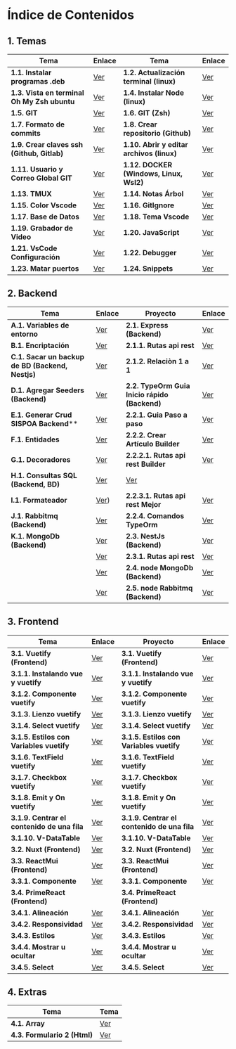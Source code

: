 # Índice de Contenidos

## 1. Temas

| Tema | Enlace | Tema | Enlace |
|------|--------|------|--------|
| **1.1. Instalar programas .deb** | [Ver](/1inicio/1-instalarTipoDeb.md) | **1.2. Actualización terminal (linux)** | [Ver](/1inicio/2-actualizarSistema.md) |
| **1.3. Vista en terminal Oh My Zsh ubuntu** | [Ver](/1inicio/3-ZSHeInstalarPowerlevel10k.md) | **1.4. Instalar Node (linux)** | [Ver](/1inicio/4-node.md) |
| **1.5. GIT** | [Ver](/1inicio/5-git.md) | **1.6. GIT (Zsh)** | [Ver](/1inicio/6-gitAbreviado.md) |
| **1.7. Formato de commits** | [Ver](/1inicio/7-commit.md) | **1.8. Crear repositorio (Github)** | [Ver](/1inicio/8-repositorio.md) |
| **1.9. Crear claves ssh (Github, Gitlab)** | [Ver](/1inicio/9-clavesSshLinuxWindowsWsl2.md) | **1.10. Abrir y editar archivos (linux)** | [Ver](/1inicio/10-abrirYEditarArchivosSistema.md) |
| **1.11. Usuario y Correo Global GIT** | [Ver](/1inicio/11-agregarConfigUsserEmail.md) | **1.12. DOCKER (Windows, Linux, Wsl2)** | [Ver](/1inicio/12-docker.md) |
| **1.13. TMUX** | [Ver](/1inicio/13-tmux.md) | **1.14. Notas Árbol** | [Ver](/1inicio/14-todo-tree.md) |
| **1.15. Color Vscode** | [Ver](/1inicio/15-peacock.md) | **1.16. GitIgnore** | [Ver](/1inicio/16-gitignore.md) |
| **1.17. Base de Datos** | [Ver](/1inicio/17-postgresql.md) | **1.18. Tema Vscode** | [Ver](/1inicio/18-temas.md) |
| **1.19. Grabador de Video** | [Ver](/1inicio/19-Kasan.md) | **1.20. JavaScript** | [Ver](/1inicio/20-javaScript/readme.md) |
| **1.21. VsCode Configuración** | [Ver](/6archivos/perfil/21-vscode-config.md) | **1.22. Debugger** | [Ver](/1inicio/22-debugger.md) |
| **1.23. Matar puertos** | [Ver](/1inicio/23-matarPuertos.md) | **1.24. Snippets** | [Ver](/1inicio/24-snippets.md)|

## 2. Backend

| Tema | Enlace | Proyecto | Enlace |
|------|--------|----------|--------|
| **A.1. Variables de entorno** | [Ver](/2backend/nestJs/A.1-Env.md) |**2.1. Express (Backend)** | [Ver](https://github.com/xixay/articulo-repositorio-express-backend/blob/main/documentacion/1-articulo.md) |
| **B.1. Encriptación** | [Ver](/2backend/nestJs/B.1-encriptadoBackendNestJS.md) |**2.1.1. Rutas api rest** | [Ver](https://github.com/xixay/articulo-repositorio-express-backend/blob/main/documentacion/1.1-articuloRutas.md) |
| **C.1. Sacar un backup de BD (Backend, Nestjs)** | [Ver](/2backend/nestJs/C.1-backupsRestore.md) |**2.1.2. Relaciòn 1 a 1** | [Ver](https://github.com/xixay/articulo-repositorio-express-backend/blob/main/documentacion/1.2-relacion_1_a_1.md) |
| **D.1. Agregar Seeders (Backend)** | [Ver](/2backend/nestJs/D.1-seeders.md) |**2.2. TypeOrm Guia Inicio rápido (Backend)** | [Ver](https://github.com/xixay/articulo-repositorio-typeOrm-backend/blob/main/documentacion/1-inicioRapido.md) |
| **E.1. Generar Crud SISPOA Backend**** | [Ver](/2backend/nestJs/E.1-generarCrudsoloSispoa.md) |**2.2.1. Guia Paso a paso** | [Ver](https://github.com/xixay/articulo-repositorio-typeOrm-backend/blob/main/documentacion/2-pasoAPaso.md) |
| **F.1. Entidades** | [Ver](/2backend/nestJs/F.1-entidadSispoa.md) |**2.2.2. Crear Artículo Builder** | [Ver](https://github.com/xixay/articulo-repositorio-typeOrm-backend/blob/main/documentacion/3-articuloBuilder.md) |
| **G.1. Decoradores** | [Ver](/2backend/nestJs/G.1-decoradores.md) |**2.2.2.1. Rutas api rest Builder** | [Ver](https://github.com/xixay/articulo-repositorio-typeOrm-backend/blob/main/documentacion/3.1-articuloRutasBuilder.md) |
| **H.1. Consultas SQL (Backend, BD)** | [Ver](/2backend/nestJs/H.1-consultaSqlBackend.md) | [Ver](https://github.com/xixay/articulo-repositorio-typeOrm-backend/blob/main/documentacion/4-articulo.md) |
| **I.1. Formateador** | [Ver](/2backend/nestJs/I.1-lintingFormat.md)) |**2.2.3.1. Rutas api rest Mejor** | [Ver]([/2backend/typeorm/4.1-articuloRutas.md](https://github.com/xixay/articulo-repositorio-typeOrm-backend/blob/main/documentacion/4.1-articuloRutas.md)) |
| **J.1. Rabbitmq (Backend)** | [Ver](/2backend/rabbitmq/J.1-rabbit.md) |**2.2.4. Comandos TypeOrm** | [Ver](https://github.com/xixay/articulo-repositorio-typeOrm-backend/blob/main/documentacion/5-comandosTypeOrm.md) |
| **K.1. MongoDb (Backend)** | [Ver](/2backend/monodb/K.1-mongodb.md) |**2.3. NestJs (Backend)** | [Ver](https://github.com/xixay/articulo-repositorio-NestJS-backend/blob/main/documentacion/1-articulo.md) |
| | [Ver]() |**2.3.1. Rutas api rest** | [Ver](https://github.com/xixay/articulo-repositorio-NestJS-backend/blob/main/documentacion/1.1-articuloRutas.md) |
| | [Ver]() |**2.4. node MongoDb (Backend)** | [Ver](https://github.com/xixay/node-mongoDB) |
| | [Ver]() |**2.5. node Rabbitmq (Backend)** | [Ver](/2backend/rabbitmq/1-rabbit.md) |

## 3. Frontend

| Tema | Enlace | Proyecto | Enlace |
|------|--------|----------|--------|
| **3.1. Vuetify (Frontend)** | [Ver](/3frontend/vuetify/1-vuetify.md) | **3.1. Vuetify (Frontend)** | [Ver](/3frontend/vuetify/1-vuetify.md) |
| **3.1.1. Instalando vue y vuetify** | [Ver](/3frontend/vuetify/1.1-instalar.md) | **3.1.1. Instalando vue y vuetify** | [Ver](/3frontend/vuetify/1.1-instalar.md) |
| **3.1.2. Componente vuetify** | [Ver](/3frontend/vuetify/1.2-componente.md) | **3.1.2. Componente vuetify** | [Ver](/3frontend/vuetify/1.2-componente.md) |
| **3.1.3. Lienzo vuetify** | [Ver](/3frontend/vuetify/1.3-lienzo.md) | **3.1.3. Lienzo vuetify** | [Ver](/3frontend/vuetify/1.3-lienzo.md) |
| **3.1.4. Select vuetify** | [Ver](/3frontend/vuetify/1.4-select.md) | **3.1.4. Select vuetify** | [Ver](/3frontend/vuetify/1.4-select.md) |
| **3.1.5. Estilos con Variables vuetify** | [Ver](/3frontend/vuetify/1.5-estilos%20como%20variables.md) | **3.1.5. Estilos con Variables vuetify** | [Ver](/3frontend/vuetify/1.5-estilos%20como%20variables.md) |
| **3.1.6. TextField vuetify** | [Ver](/3frontend/vuetify/1.6-textField.md) | **3.1.6. TextField vuetify** | [Ver](/3frontend/vuetify/1.6-textField.md) |
| **3.1.7. Checkbox vuetify** | [Ver](/3frontend/vuetify/1.7-checkBox.md) | **3.1.7. Checkbox vuetify** | [Ver](/3frontend/vuetify/1.7-checkBox.md) |
| **3.1.8. Emit y On vuetify** | [Ver](/3frontend/vuetify/1.8-emitYOn.md) | **3.1.8. Emit y On vuetify** | [Ver](/3frontend/vuetify/1.8-emitYOn.md) |
| **3.1.9. Centrar el contenido de una fila** | [Ver](/3frontend/vuetify/1.9-centrarFila.md) | **3.1.9. Centrar el contenido de una fila** | [Ver](/3frontend/vuetify/1.9-centrarFila.md) |
| **3.1.10. V-DataTable** | [Ver](/3frontend/vuetify/1.10-dataTable.md) | **3.1.10. V-DataTable** | [Ver](/3frontend/vuetify/1.10-dataTable.md) |
| **3.2. Nuxt (Frontend)** | [Ver](/3frontend/vuetify/2-nuxt.md) | **3.2. Nuxt (Frontend)** | [Ver](/3frontend/vuetify/2-nuxt.md) |
| **3.3. ReactMui (Frontend)** | [Ver](/3frontend/reactMui/1-reactMui.md) | **3.3. ReactMui (Frontend)** | [Ver](/3frontend/reactMui/1-reactMui.md) |
| **3.3.1. Componente** | [Ver](/3frontend/reactMui/1.1-componente.md) | **3.3.1. Componente** | [Ver](/3frontend/reactMui/1.1-componente.md) |
| **3.4. PrimeReact (Frontend)** | |**3.4. PrimeReact (Frontend)** | |
| **3.4.1. Alineación** | [Ver](/3frontend/primereact/1.1alineaciones.md) | **3.4.1. Alineación** | [Ver](/3frontend/primereact/1.1alineaciones.md) |
| **3.4.2. Responsividad** | [Ver](/3frontend/primereact/1.2responsivo.md) | **3.4.2. Responsividad** | [Ver](/3frontend/primereact/1.2responsivo.md) |
| **3.4.3. Estilos** | [Ver](/3frontend/primereact/1.3estilos.md) | **3.4.3. Estilos** | [Ver](/3frontend/primereact/1.3estilos.md) |
| **3.4.4. Mostrar u ocultar** | [Ver](/3frontend/primereact/1.4-visibilidad.md) | **3.4.4. Mostrar u ocultar** | [Ver](/3frontend/primereact/1.4-visibilidad.md) |
| **3.4.5. Select** | [Ver](/3frontend/primereact/1.5-select.md) | **3.4.5. Select** | [Ver](/3frontend/primereact/1.5-select.md) |

## 4. Extras

| Tema | Tema |
|------|------|
| **4.1. Array** | [Ver](/4utilitarios/1-array.md) | **4.2. Formulario (Html)** | [Ver](/4utilitarios/2-formularioHtml.md) |
| **4.3. Formulario 2 (Html)** | [Ver](/4utilitarios/3-formularioHtml2.md) | | |

